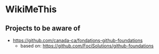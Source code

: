# WikiMeThis

## Projects to be aware of
* https://github.com/canada-ca/fondations-github-foundations
    * based on: https://github.com/FociSolutions/github-foundations

